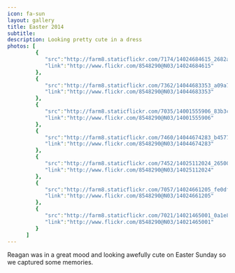 ```yaml
---
icon: fa-sun
layout: gallery
title: Easter 2014
subtitle:
description: Looking pretty cute in a dress
photos: [
         {
            "src":"http://farm8.staticflickr.com/7174/14024684615_2682a065f6_z.jpg",
            "link":"http://www.flickr.com/8548290@N03/14024684615"
         },
         {
            "src":"http://farm8.staticflickr.com/7362/14044683353_a09a775f5e_z.jpg",
            "link":"http://www.flickr.com/8548290@N03/14044683353"
         },
         {
            "src":"http://farm8.staticflickr.com/7035/14001555906_83b3c85c33_z.jpg",
            "link":"http://www.flickr.com/8548290@N03/14001555906"
         },
         {
            "src":"http://farm8.staticflickr.com/7460/14044674283_b457755bbe_z.jpg",
            "link":"http://www.flickr.com/8548290@N03/14044674283"
         },
         {
            "src":"http://farm8.staticflickr.com/7452/14025112024_26500e84cf_z.jpg",
            "link":"http://www.flickr.com/8548290@N03/14025112024"
         },
         {
            "src":"http://farm8.staticflickr.com/7057/14024661205_fe0dfe6d60_z.jpg",
            "link":"http://www.flickr.com/8548290@N03/14024661205"
         },
         {
            "src":"http://farm8.staticflickr.com/7021/14021465001_0a1e8a047b_z.jpg",
            "link":"http://www.flickr.com/8548290@N03/14021465001"
         }
      ]
---
```


Reagan was in a great mood and looking awefully cute on Easter Sunday so we captured some memories.
